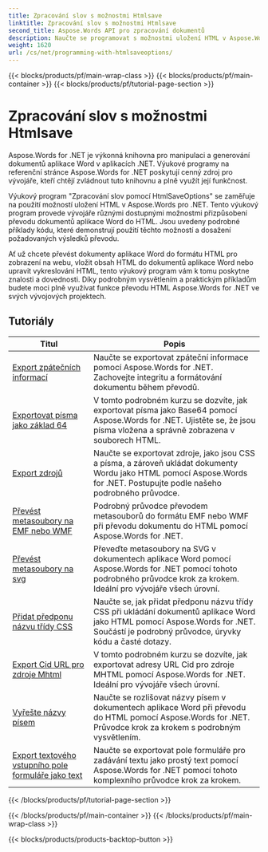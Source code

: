 ```yaml
---
title: Zpracování slov s možnostmi Htmlsave
linktitle: Zpracování slov s možnostmi Htmlsave
second_title: Aspose.Words API pro zpracování dokumentů
description: Naučte se programovat s možnostmi uložení HTML v Aspose.Words pro .NET. Snadno převádějte dokumenty Wordu do HTML při zachování formátování a obsahu.
weight: 1620
url: /cs/net/programming-with-htmlsaveoptions/
---
```


{{< blocks/products/pf/main-wrap-class >}}
{{< blocks/products/pf/main-container >}}
{{< blocks/products/pf/tutorial-page-section >}}

# Zpracování slov s možnostmi Htmlsave

Aspose.Words for .NET je výkonná knihovna pro manipulaci a generování dokumentů aplikace Word v aplikacích .NET. Výukové programy na referenční stránce Aspose.Words for .NET poskytují cenný zdroj pro vývojáře, kteří chtějí zvládnout tuto knihovnu a plně využít její funkčnost.

Výukový program "Zpracování slov pomocí HtmlSaveOptions" se zaměřuje na použití možností uložení HTML v Aspose.Words pro .NET. Tento výukový program provede vývojáře různými dostupnými možnostmi přizpůsobení převodu dokumentů aplikace Word do HTML. Jsou uvedeny podrobné příklady kódu, které demonstrují použití těchto možností a dosažení požadovaných výsledků převodu.

Ať už chcete převést dokumenty aplikace Word do formátu HTML pro zobrazení na webu, vložit obsah HTML do dokumentů aplikace Word nebo upravit vykreslování HTML, tento výukový program vám k tomu poskytne znalosti a dovednosti. Díky podrobným vysvětlením a praktickým příkladům budete moci plně využívat funkce převodu HTML Aspose.Words for .NET ve svých vývojových projektech.

 ## Tutoriály
| Titul | Popis |
| --- | --- |
| [Export zpátečních informací](./export-roundtrip-information/) | Naučte se exportovat zpáteční informace pomocí Aspose.Words for .NET. Zachovejte integritu a formátování dokumentu během převodů. |
| [Exportovat písma jako základ 64](./export-fonts-as-base-64/) | V tomto podrobném kurzu se dozvíte, jak exportovat písma jako Base64 pomocí Aspose.Words for .NET. Ujistěte se, že jsou písma vložena a správně zobrazena v souborech HTML. |
| [Export zdrojů](./export-resources/) | Naučte se exportovat zdroje, jako jsou CSS a písma, a zároveň ukládat dokumenty Wordu jako HTML pomocí Aspose.Words for .NET. Postupujte podle našeho podrobného průvodce. |
| [Převést metasoubory na EMF nebo WMF](./convert-metafiles-to-emf-or-wmf/) | Podrobný průvodce převodem metasouborů do formátu EMF nebo WMF při převodu dokumentu do HTML pomocí Aspose.Words for .NET. |
| [Převést metasoubory na svg](./convert-metafiles-to-svg/) | Převeďte metasoubory na SVG v dokumentech aplikace Word pomocí Aspose.Words for .NET pomocí tohoto podrobného průvodce krok za krokem. Ideální pro vývojáře všech úrovní. |
| [Přidat předponu názvu třídy CSS](./add-css-class-name-prefix/) | Naučte se, jak přidat předponu názvu třídy CSS při ukládání dokumentů aplikace Word jako HTML pomocí Aspose.Words for .NET. Součástí je podrobný průvodce, úryvky kódu a časté dotazy. |
| [Export Cid URL pro zdroje Mhtml](./export-cid-urls-for-mhtml-resources/) | V tomto podrobném kurzu se dozvíte, jak exportovat adresy URL Cid pro zdroje MHTML pomocí Aspose.Words for .NET. Ideální pro vývojáře všech úrovní. |
| [Vyřešte názvy písem](./resolve-font-names/) | Naučte se rozlišovat názvy písem v dokumentech aplikace Word při převodu do HTML pomocí Aspose.Words for .NET. Průvodce krok za krokem s podrobným vysvětlením. |
| [Export textového vstupního pole formuláře jako text](./export-text-input-form-field-as-text/) | Naučte se exportovat pole formuláře pro zadávání textu jako prostý text pomocí Aspose.Words for .NET pomocí tohoto komplexního průvodce krok za krokem. |
{{< /blocks/products/pf/tutorial-page-section >}}

{{< /blocks/products/pf/main-container >}}
{{< /blocks/products/pf/main-wrap-class >}}

{{< blocks/products/products-backtop-button >}}
